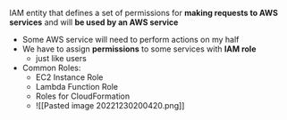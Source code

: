 IAM entity that defines a set of permissions for **making requests to AWS services** and will **be used by an AWS service** 
- Some AWS service will need to perform actions on my half
- We have to assign **permissions** to some services with **IAM role**
	- just like users
- Common Roles:
	- EC2 Instance Role
	- Lambda Function Role
	- Roles for CloudFormation
	- ![[Pasted image 20221230200420.png]]